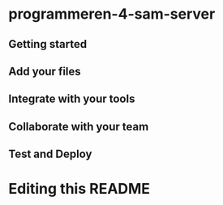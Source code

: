 # programmeren-4-sam-server



## Getting started


## Add your files


## Integrate with your tools

## Collaborate with your team


## Test and Deploy


# Editing this README



